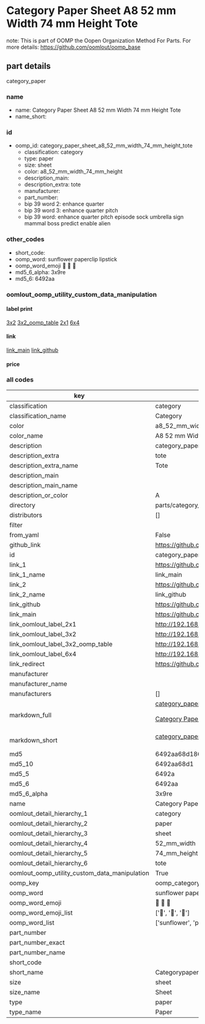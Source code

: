 # Category Paper Sheet A8 52 mm Width 74 mm Height Tote  

note: This is part of OOMP the Oopen Organization Method For Parts. For more details: https://github.com/oomlout/oomp_base

##  part details
  



category_paper



### name
* name: Category Paper Sheet A8 52 mm Width 74 mm Height Tote
* name_short: 
### id
* oomp_id: category_paper_sheet_a8_52_mm_width_74_mm_height_tote
  * classification: category
  * type: paper
  * size: sheet
  * color: a8_52_mm_width_74_mm_height
  * description_main: 
  * description_extra: tote
  * manufacturer: 
  * part_number: 
  * bip 39 word 2: enhance quarter
  * bip 39 word 3: enhance quarter pitch
  * bip 39 word: enhance quarter pitch episode sock umbrella sign mammal boss predict enable alien

### other_codes
* short_code: 
* oomp_word: sunflower paperclip lipstick
* oomp_word_emoji :sunflower: :paperclip: :lipstick:
* md5_6_alpha: 3x9re
* md5_6: 6492aa






### oomlout_oomp_utility_custom_data_manipulation
#### label print
[3x2](http://192.168.1.245:1112/?label=oomp%203x9re)
[3x2_oomp_table](http://192.168.1.108:1112/?label=oomp%203x9re)
[2x1](http://192.168.1.242:1112/?label=oomp%203x9re)
[6x4](http://192.168.1.55:1112/?label=oomp%203x9re)    

#### link

[link_main](https://github.com/oomlout/oomlout_oomp_version_1_messy/tree/main/parts/category_paper_sheet_a8_52_mm_width_74_mm_height_tote) [link_github](https://github.com/oomlout/oomlout_oomp_version_1_messy/tree/main/parts/category_paper_sheet_a8_52_mm_width_74_mm_height_tote)                             

#### price







### all codes 
| key | value |  
| --- | --- |  
| classification | category |  
| classification_name | Category |  
| color | a8_52_mm_width_74_mm_height |  
| color_name | A8 52 mm Width 74 mm Height |  
| description | category_paper |  
| description_extra | tote |  
| description_extra_name | Tote |  
| description_main |  |  
| description_main_name |  |  
| description_or_color | A  |  
| directory | parts/category_paper_sheet_a8_52_mm_width_74_mm_height_tote |  
| distributors | [] |  
| filter |  |  
| from_yaml | False |  
| github_link | https://github.com/oomlout/oomlout_oomp_part_src/tree/main/parts/category_paper_sheet_a8_52_mm_width_74_mm_height_tote |  
| id | category_paper_sheet_a8_52_mm_width_74_mm_height_tote |  
| link_1 | https://github.com/oomlout/oomlout_oomp_version_1_messy/tree/main/parts/category_paper_sheet_a8_52_mm_width_74_mm_height_tote |  
| link_1_name | link_main |  
| link_2 | https://github.com/oomlout/oomlout_oomp_version_1_messy/tree/main/parts/category_paper_sheet_a8_52_mm_width_74_mm_height_tote |  
| link_2_name | link_github |  
| link_github | https://github.com/oomlout/oomlout_oomp_version_1_messy/tree/main/parts/category_paper_sheet_a8_52_mm_width_74_mm_height_tote |  
| link_main | https://github.com/oomlout/oomlout_oomp_version_1_messy/tree/main/parts/category_paper_sheet_a8_52_mm_width_74_mm_height_tote |  
| link_oomlout_label_2x1 | http://192.168.1.242:1112/?label=oomp%203x9re |  
| link_oomlout_label_3x2 | http://192.168.1.245:1112/?label=oomp%203x9re |  
| link_oomlout_label_3x2_oomp_table | http://192.168.1.108:1112/?label=oomp%203x9re |  
| link_oomlout_label_6x4 | http://192.168.1.55:1112/?label=oomp%203x9re |  
| link_redirect | https://github.com/oomlout/oomlout_oomp_version_1_messy/tree/main/parts/category_paper_sheet_a8_52_mm_width_74_mm_height_tote |  
| manufacturer |  |  
| manufacturer_name |  |  
| manufacturers | [] |  
| markdown_full | [category_paper_sheet_a8_52_mm_width_74_mm_height_tote](none)<br>[](none)<br>[Category Paper Sheet A8 52 Mm Width 74 Mm Height Tote](none)<br><br> |  
| markdown_short | [category_paper_sheet_a8_52_mm_width_74_mm_height_tote](none)<br><br> |  
| md5 | 6492aa68d186b90bb0e704bf4b2bda54 |  
| md5_10 | 6492aa68d1 |  
| md5_5 | 6492a |  
| md5_6 | 6492aa |  
| md5_6_alpha | 3x9re |  
| name | Category Paper Sheet A8 52 mm Width 74 mm Height Tote |  
| oomlout_detail_hierarchy_1 | category |  
| oomlout_detail_hierarchy_2 | paper |  
| oomlout_detail_hierarchy_3 | sheet |  
| oomlout_detail_hierarchy_4 | 52_mm_width |  
| oomlout_detail_hierarchy_5 | 74_mm_height |  
| oomlout_detail_hierarchy_6 | tote |  
| oomlout_oomp_utility_custom_data_manipulation | True |  
| oomp_key | oomp_category_paper_sheet_a8_52_mm_width_74_mm_height_tote |  
| oomp_word | sunflower paperclip lipstick |  
| oomp_word_emoji | :sunflower: :paperclip: :lipstick: |  
| oomp_word_emoji_list | [':sunflower:', ':paperclip:', ':lipstick:'] |  
| oomp_word_list | ['sunflower', 'paperclip', 'lipstick'] |  
| part_number |  |  
| part_number_exact |  |  
| part_number_name |  |  
| short_code |  |  
| short_name | Categorypaper |  
| size | sheet |  
| size_name | Sheet |  
| type | paper |  
| type_name | Paper |  

